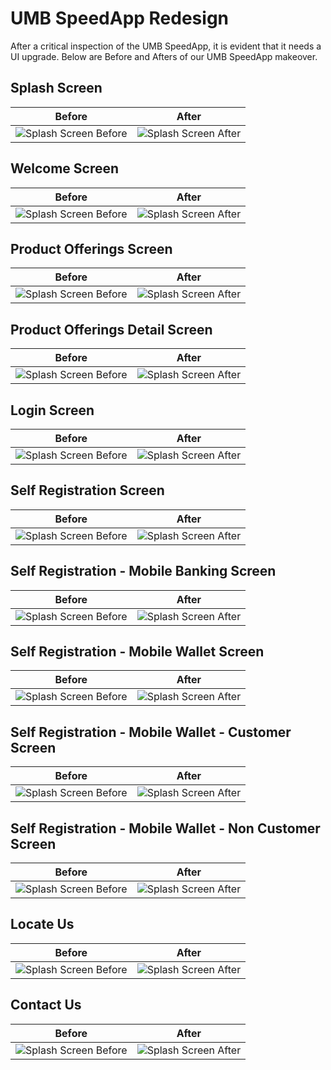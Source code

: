 # UMB SpeedApp Redesign

After a critical inspection of the UMB SpeedApp, it is evident that it needs a UI upgrade. Below are Before and Afters of our UMB SpeedApp makeover.

## Splash Screen

Before  | After
--------  |---------
![Splash Screen Before](/docs/assets/O-SplashScreen.jpeg) | ![Splash Screen After](/docs/assets/N-Onboarding-1.jpg)

## Welcome Screen

Before  | After
--------  |---------
![Splash Screen Before](/docs/assets/O-Onboarding.jpeg) | ![Splash Screen After](/docs/assets/N-Welcome.jpg)

## Product Offerings Screen

Before  | After
--------  |---------
![Splash Screen Before](/docs/assets/O-ProductOfferings.jpeg) | ![Splash Screen After](/docs/assets/N-ProductOfferings.jpg)

## Product Offerings Detail Screen

Before  | After
--------  |---------
![Splash Screen Before](/docs/assets/O-ProductOfferings-Detail.jpeg) | ![Splash Screen After](/docs/assets/N-ProductOffering-Detail.jpg)

## Login Screen

Before  | After
--------  |---------
![Splash Screen Before](/docs/assets/O-Login.jpeg) | ![Splash Screen After](/docs/assets/N-Login.jpg)


## Self Registration Screen

Before  | After
--------  |---------
![Splash Screen Before](/docs/assets/O-SelfRegistration-Menu.jpg) | ![Splash Screen After](/docs/assets/N-SelfRegistration.jpg)

## Self Registration - Mobile Banking Screen

Before  | After
--------  |---------
![Splash Screen Before](/docs/assets/O-SelfRegistration-Banking.jpeg) | ![Splash Screen After](/docs/assets/N-SelfRegistration-Banking.jpg)

## Self Registration - Mobile Wallet Screen

Before  | After
--------  |---------
![Splash Screen Before](/docs/assets/O-SelfRegistration-Mobile.jpeg) | ![Splash Screen After](/docs/assets/N-SelfRegistration-Mobile.jpg)

## Self Registration - Mobile Wallet - Customer Screen

Before  | After
--------  |---------
![Splash Screen Before](/docs/assets/O-SelfRegistration-Wallet.jpeg) | ![Splash Screen After](/docs/assets/N-SelfRegistration-Umb.jpg)

## Self Registration - Mobile Wallet - Non Customer Screen

Before  | After
--------  |---------
![Splash Screen Before](/docs/assets/O-SelfRegistrationMobile.jpeg) | ![Splash Screen After](/docs/assets/N-SelfRegistration-NonUmb.jpg)

## Locate Us

Before  | After
--------  |---------
![Splash Screen Before](/docs/assets/O-LocateUs.jpeg) | ![Splash Screen After](/docs/assets/N-LocateUs.jpg)

## Contact Us

Before  | After
--------  |---------
![Splash Screen Before](/docs/assets/O-ContactUs.jpeg) | ![Splash Screen After](/docs/assets/N-ContactUs.jpg)